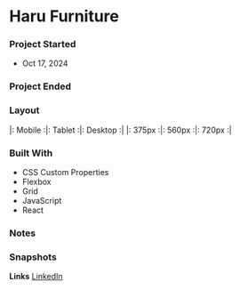 # Haru Furniture

### Project Started
- Oct 17, 2024

### Project Ended

### Layout
|: Mobile :|: Tablet :|: Desktop :|
|: 375px  :|: 560px  :|: 720px   :|

### Built With
- CSS Custom Properties
- Flexbox
- Grid
- JavaScript
- React

### Notes

### Snapshots

**Links**
[LinkedIn](https://www.linkedin.com/in/sai-say-noom-leng-72a94031a/)

